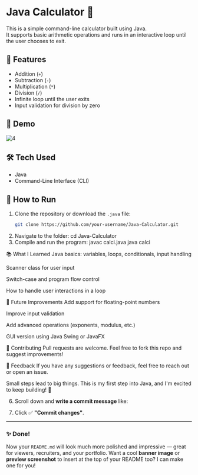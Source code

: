 # Java Calculator 🧮

This is a simple command-line calculator built using Java.  
It supports basic arithmetic operations and runs in an interactive loop until the user chooses to exit.

## 🚀 Features

- Addition (`+`)
- Subtraction (`-`)
- Multiplication (`*`)
- Division (`/`)
- Infinite loop until the user exits
- Input validation for division by zero

## 📸 Demo
![4](https://github.com/user-attachments/assets/e28e0e66-43e8-4105-bbf1-f4a68a36797f)

## 🛠️ Tech Used

- Java
- Command-Line Interface (CLI)

## 📁 How to Run

1. Clone the repository or download the `.java` file:
   ```bash
   git clone https://github.com/your-username/Java-Calculator.git
2. Navigate to the folder:
   cd Java-Calculator
3. Compile and run the program:
   javac calci.java
   java calci


📚 What I Learned
Java basics: variables, loops, conditionals, input handling

Scanner class for user input

Switch-case and program flow control

How to handle user interactions in a loop

🧠 Future Improvements
Add support for floating-point numbers

Improve input validation

Add advanced operations (exponents, modulus, etc.)

GUI version using Java Swing or JavaFX

🤝 Contributing
Pull requests are welcome. Feel free to fork this repo and suggest improvements!

📩 Feedback
If you have any suggestions or feedback, feel free to reach out or open an issue.

Small steps lead to big things. This is my first step into Java, and I'm excited to keep building! 🚀

</details>

6. Scroll down and **write a commit message** like:

7. Click ✅ **"Commit changes"**.

---

### ✨ Done!

Now your `README.md` will look much more polished and impressive — great for viewers, recruiters, and your portfolio. Want a cool **banner image** or **preview screenshot** to insert at the top of your README too? I can make one for you!



